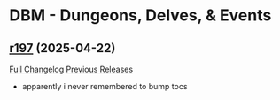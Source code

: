 # DBM - Dungeons, Delves, & Events

## [r197](https://github.com/DeadlyBossMods/DBM-Dungeons/tree/r197) (2025-04-22)
[Full Changelog](https://github.com/DeadlyBossMods/DBM-Dungeons/compare/r196...r197) [Previous Releases](https://github.com/DeadlyBossMods/DBM-Dungeons/releases)

- apparently i never remembered to bump tocs  
